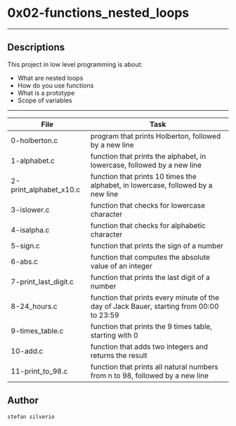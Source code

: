 # 0x02-functions_nested_loops
---
## Descriptions

This project in low level programming is about:
* What are nested loops 
* How do you use functions
* What is a prototype
* Scope of variables 


---
File|Task
---|---
0-holberton.c|program that prints Holberton, followed by a new line
1-alphabet.c|function that prints the alphabet, in lowercase, followed by a new line
2-print_alphabet_x10.c|function that prints 10 times the alphabet, in lowercase, followed by a new line
3-islower.c|function that checks for lowercase character
4-isalpha.c|function that checks for alphabetic character
5-sign.c|function that prints the sign of a number
6-abs.c|function that computes the absolute value of an integer
7-print_last_digit.c|function that prints the last digit of a number
8-24_hours.c|function that prints every minute of the day of Jack Bauer, starting from 00:00 to 23:59
9-times_table.c|function that prints the 9 times table, starting with 0
10-add.c|function that adds two integers and returns the result
11-print_to_98.c|function that prints all natural numbers from n to 98, followed by a new line


## Author
`stefan silverio`